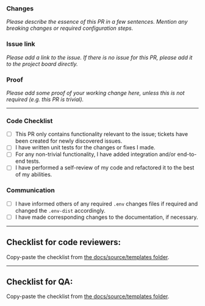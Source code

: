 ### Changes
_Please describe the essence of this PR in a few sentences. Mention any breaking changes or required configuration steps._

### Issue link
_Please add a link to the issue. If there is no issue for this PR, please add it to the project board directly._

### Proof
_Please add some proof of your working change here, unless this is not required (e.g. this PR is trivial)._

---

### Code Checklist
- [ ] This PR only contains functionality relevant to the issue; tickets have been created for newly discovered issues.
- [ ] I have written unit tests for the changes or fixes I made.
- [ ] For any non-trivial functionality, I have added integration and/or end-to-end tests.
- [ ] I have performed a self-review of my code and refactored it to the best of my abilities.

### Communication
- [ ] I have informed others of any required `.env` changes files if required and changed the `.env-dist` accordingly.
- [ ] I have made corresponding changes to the documentation, if necessary.

---
## Checklist for code reviewers:
Copy-paste the checklist from [the docs/source/templates folder](/docs/source/templates/pull_request_template_review_code.md).

---
## Checklist for QA:
Copy-paste the checklist from [the docs/source/templates folder](/docs/source/templates/pull_request_template_review_qa.md).

